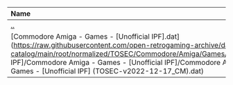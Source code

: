 |Name|Size|
|:---|---:|
|[..](../index.html)|DIR|
|[Commodore Amiga - Games - [Unofficial IPF].dat](https://raw.githubusercontent.com/open-retrogaming-archive/dat-catalog/main/root/normalized/TOSEC/Commodore/Amiga/Games/[Unofficial IPF]/Commodore Amiga - Games - [Unofficial IPF]/Commodore Amiga - Games - [Unofficial IPF] (TOSEC-v2022-12-17_CM).dat)|26983|
